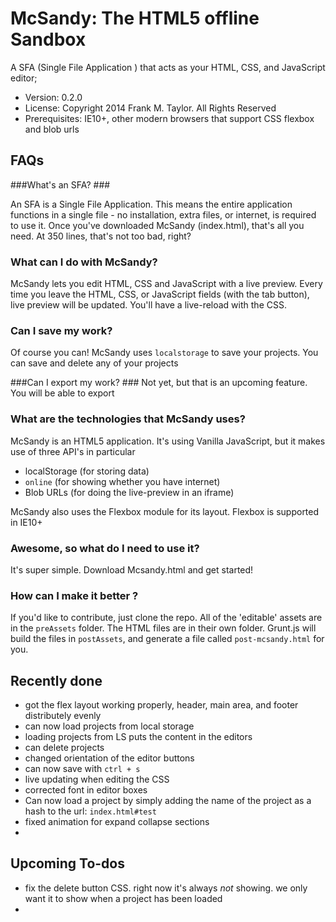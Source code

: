 # McSandy: The HTML5 offline Sandbox #

A SFA (Single File Application ) that acts as your HTML, CSS, and JavaScript editor;

 * Version: 0.2.0
 * License: Copyright 2014 Frank M. Taylor. All Rights Reserved
 * Prerequisites: IE10+, other modern browsers that support CSS flexbox and blob urls

## FAQs ##
###What's an SFA? ###

An SFA is a Single File Application. This means the entire application functions in a single file - no installation, extra files, or internet, is required to use it. Once you've downloaded McSandy (index.html), that's all you need. At 350 lines, that's not too bad, right?

### What can I do with McSandy? ###
McSandy lets you edit HTML, CSS and JavaScript with a live preview. Every time you leave the HTML, CSS, or JavaScript fields (with the tab button), live preview will be updated. You'll have a live-reload with the CSS. 

### Can I save my work? ###
Of course you can! McSandy uses `localstorage` to save your projects. You can save and delete any of your projects

###Can I export my work? ###
Not yet, but that is an upcoming feature. You will be able to export 
  
### What are the technologies that McSandy uses? ###
McSandy is an HTML5 application. It's using Vanilla JavaScript, but it makes use of three API's in particular
 + localStorage (for storing data)
 + `online` (for showing whether you have internet)
 + Blob URLs (for doing the live-preview in an iframe)

McSandy also uses the Flexbox module for its layout. Flexbox is supported in IE10+ 

### Awesome, so what do I need to use it? ###
It's super simple. Download Mcsandy.html and get started! 

### How can I make it better ?
If you'd like to contribute, just clone the repo. All of the 'editable' assets are in the `preAssets` folder. The HTML files are in their own folder.  Grunt.js will build the files in `postAssets`, and generate a file called `post-mcsandy.html` for you. 

## Recently done ##
 + got the flex layout working properly, header, main area, and footer distributely evenly
 + can now load projects from local storage
 + loading projects from LS puts the content in the editors
 + can delete projects
 + changed orientation of the editor buttons
 + can now save with `ctrl + s`
 + live updating when editing the CSS
 + corrected font in editor boxes
 + Can now load a project by simply adding the name of the project as a hash to the url: `index.html#test`
 + fixed animation for expand collapse sections
 + 

## Upcoming To-dos ##
 + fix the delete button CSS. right now it's always *not* showing. we only want it to show when a project has been loaded
 + 



 



	       
